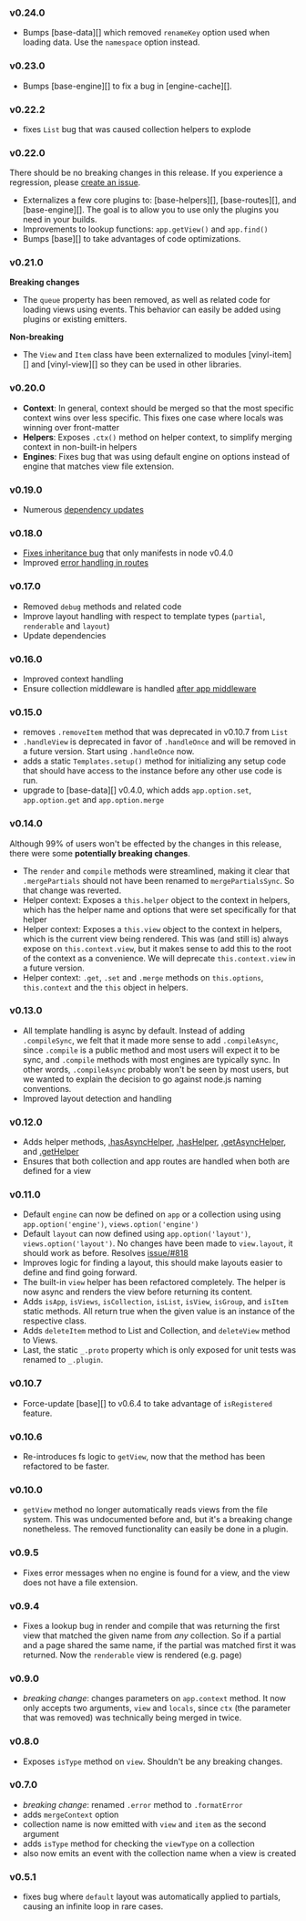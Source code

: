 ### v0.24.0

- Bumps [base-data][] which removed `renameKey` option used when loading data. Use the `namespace` option instead.

### v0.23.0

- Bumps [base-engine][] to fix a bug in [engine-cache][].

### v0.22.2

- fixes `List` bug that was caused collection helpers to explode

### v0.22.0

There should be no breaking changes in this release. If you experience a regression, please [create an issue](../../issues).

- Externalizes a few core plugins to: [base-helpers][], [base-routes][], and [base-engine][]. The goal is to allow you to use only the plugins you need in your builds.
- Improvements to lookup functions: `app.getView()` and `app.find()`
- Bumps [base][] to take advantages of code optimizations.

### v0.21.0

**Breaking changes**

- The `queue` property has been removed, as well as related code for loading views using events. This behavior can easily be added using plugins or existing emitters.

**Non-breaking**

- The `View` and `Item` class have been externalized to modules [vinyl-item][] and [vinyl-view][] so they can be used in other libraries.

### v0.20.0

- **Context**: In general, context should be merged so that the most specific context wins over less specific. This fixes one case where locals was winning over front-matter
- **Helpers**: Exposes `.ctx()` method on helper context, to simplify merging context in non-built-in helpers
- **Engines**: Fixes bug that was using default engine on options instead of engine that matches view file extension.

### v0.19.0

- Numerous [dependency updates](https://github.com/jonschlinkert/templates/commit/6f78d88aa1920b84d20177bf35942e596b8e58b5)

### v0.18.0

- [Fixes inheritance bug](https://github.com/jonschlinkert/templates/commit/66b0d885648600c97b4a158eaebf3e95443ec66e) that only manifests in node v0.4.0
- Improved [error handling in routes](https://github.com/jonschlinkert/templates/commit/d7654b74502465587da1e490c09e486fbf43f6db)

### v0.17.0

- Removed `debug` methods and related code
- Improve layout handling with respect to template types (`partial`, `renderable` and `layout`)
- Update dependencies

### v0.16.0

- Improved context handling
- Ensure collection middleware is handled [after app middleware](https://github.com/jonschlinkert/templates/commit/f47385f5172a2773c3ab2a969ebfccc533ec5e27)

### v0.15.0

- removes `.removeItem` method that was deprecated in v0.10.7 from `List`
- `.handleView` is deprecated in favor of `.handleOnce` and will be removed in a future version. Start using `.handleOnce` now.
- adds a static `Templates.setup()` method for initializing any setup code that should have access to the instance before any other use code is run.
- upgrade to [base-data][] v0.4.0, which adds `app.option.set`, `app.option.get` and `app.option.merge`

### v0.14.0

Although 99% of users won't be effected by the changes in this release, there were some **potentially breaking changes**.

- The `render` and `compile` methods were streamlined, making it clear that `.mergePartials` should not have been renamed to `mergePartialsSync`. So that change was reverted.
- Helper context: Exposes a `this.helper` object to the context in helpers, which has the helper name and options that were set specifically for that helper
- Helper context: Exposes a `this.view` object to the context in helpers, which is the current view being rendered. This was (and still is) always expose on `this.context.view`, but it makes sense to add this to the root of the context as a convenience. We will deprecate `this.context.view` in a future version.
- Helper context: `.get`, `.set` and `.merge` methods on `this.options`, `this.context` and the `this` object in helpers.

### v0.13.0

- All template handling is async by default. Instead of adding `.compileSync`, we felt that it made more sense to add `.compileAsync`, since `.compile` is a public method and most users will expect it to be sync, and `.compile` methods with most engines are typically sync. In other words, `.compileAsync` probably won't be seen by most users, but we wanted to explain the decision to go against node.js naming conventions.
- Improved layout detection and handling

### v0.12.0

- Adds helper methods, [.hasAsyncHelper](#hasasynchelper), [.hasHelper](#hashelper), [.getAsyncHelper](#getasynchelper), and [.getHelper](#gethelper)
- Ensures that both collection and app routes are handled when both are defined for a view

### v0.11.0

- Default `engine` can now be defined on `app` or a collection using using `app.option('engine')`, `views.option('engine')`
- Default `layout` can now defined using `app.option('layout')`, `views.option('layout')`. No changes have been made to `view.layout`, it should work as before. Resolves [issue/#818](../../issues/818)
- Improves logic for finding a layout, this should make layouts easier to define and find going forward.
- The built-in `view` helper has been refactored completely. The helper is now async and renders the view before returning its content.
- Adds `isApp`, `isViews`, `isCollection`, `isList`, `isView`, `isGroup`, and `isItem` static methods. All return true when the given value is an instance of the respective class.
- Adds `deleteItem` method to List and Collection, and `deleteView` method to Views.
- Last, the static `_.proto` property which is only exposed for unit tests was renamed to `_.plugin`.

### v0.10.7

- Force-update [base][] to v0.6.4 to take advantage of `isRegistered` feature.

### v0.10.6

- Re-introduces fs logic to `getView`, now that the method has been refactored to be faster.

### v0.10.0

- `getView` method no longer automatically reads views from the file system. This was undocumented before and, but it's a breaking change nonetheless. The removed functionality can easily be done in a plugin.

### v0.9.5

- Fixes error messages when no engine is found for a view, and the view does not have a file extension.

### v0.9.4

- Fixes a lookup bug in render and compile that was returning the first view that matched the given name from _any_ collection. So if a partial and a page shared the same name, if the partial was matched first it was returned. Now the `renderable` view is rendered (e.g. page)

### v0.9.0

- _breaking change_: changes parameters on `app.context` method. It now only accepts two arguments, `view` and `locals`, since `ctx` (the parameter that was removed) was technically being merged in twice.

### v0.8.0

- Exposes `isType` method on `view`. Shouldn't be any breaking changes.

### v0.7.0

- _breaking change_: renamed `.error` method to `.formatError`
- adds `mergeContext` option
- collection name is now emitted with `view` and `item` as the second argument
- adds `isType` method for checking the `viewType` on a collection
- also now emits an event with the collection name when a view is created

### v0.5.1

- fixes bug where `default` layout was automatically applied to partials, causing an infinite loop in rare cases.

